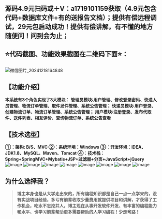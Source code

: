 ## 源码4.9元扫码或＋V：a1719101159获取（4.9元包含代码+数据库文件+有的送报告文档）；提供有偿远程调试，29元包启动成功！提供有偿讲解，有不懂的地方随便问！问到会为止；
## ⭐代码截图、功能效果截图在二维码下面⭐：
### 
![微信图片_20241218164848](https://github.com/user-attachments/assets/646b2784-afb8-47ee-a4d4-5ccc9f96b331)

## 【功能介绍】
**本系统有3个角色实现了3大模块：
管理员模块∶用户管理、修改登录密码、快递人员管理、物流订单管理、取件发件管理、系统公告管理；
快递员模块∶用户登录、创建物流订单、物流订单管理、系统公告管理；
用户模块∶注册登录、发布代取件、送件列表、相互评价、查询物流订单、系统公告查看**
## 【技术选型】
**①：架构: B/S、MVC
②：系统环境：Windows
③：开发环境：IDEA、JDK1.8、MySQL、Maven、Tomcat
④：技术栈：Spring+SpringMVC+Mybatis+JSP+过滤器+分页+JavaScript+jQuery**
![image](https://github.com/user-attachments/assets/c4ba1f49-6713-405c-8c83-0bf214173e93)
![image](https://github.com/user-attachments/assets/b0586521-4fc8-4f3f-9c85-3ffd3630c2bc)
![image](https://github.com/user-attachments/assets/230a3dc6-3246-47f1-ab1e-3fd2c86a25de)
![image](https://github.com/user-attachments/assets/9bece268-efdd-4b45-946a-f18d8611887f)
![image](https://github.com/user-attachments/assets/177986a5-e357-4073-82f9-ab4ea5aaf2b5)
![image](https://github.com/user-attachments/assets/dc9c7316-e5fc-4452-8944-911082161e07)
![image](https://github.com/user-attachments/assets/77d7f99a-8808-4a24-80ee-185d8890ac38)
![image](https://github.com/user-attachments/assets/6f222092-b7c3-4c8b-8b4d-68469555f47f)


## 为什么选择我？

> **博主本身也是从大学走出来的，所有编程知识都是自己一点一点学来的，没有实战项目经验，多亏有前辈收取少量费用就提供项目和讲解，才获得了工作机会，吃水不忘挖井人，博主现在从事开发软件开发、有丰富的编程能力和水平、也学习前辈帮助更多需要帮助的人学习编程！少走弯路！**


